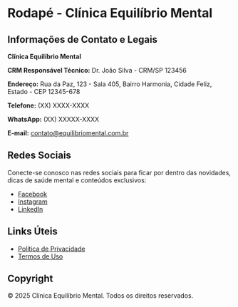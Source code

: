 
# Rodapé - Clínica Equilíbrio Mental

## Informações de Contato e Legais

**Clínica Equilíbrio Mental**

**CRM Responsável Técnico:** Dr. João Silva - CRM/SP 123456

**Endereço:** Rua da Paz, 123 - Sala 405, Bairro Harmonia, Cidade Feliz, Estado - CEP 12345-678

**Telefone:** (XX) XXXX-XXXX

**WhatsApp:** (XX) XXXXX-XXXX

**E-mail:** contato@equilibriomental.com.br

## Redes Sociais

Conecte-se conosco nas redes sociais para ficar por dentro das novidades, dicas de saúde mental e conteúdos exclusivos:

*   [Facebook](https://www.facebook.com/equilibriomental)
*   [Instagram](https://www.instagram.com/equilibriomental)
*   [LinkedIn](https://www.linkedin.com/company/equilibriomental)

## Links Úteis

*   [Política de Privacidade](/politica-de-privacidade)
*   [Termos de Uso](/termos-de-uso)

## Copyright

© 2025 Clínica Equilíbrio Mental. Todos os direitos reservados.

